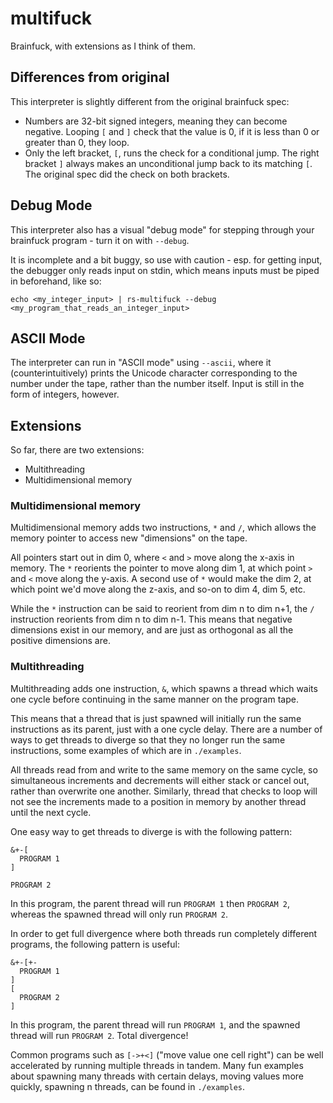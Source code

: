 # multifuck

Brainfuck, with extensions as I think of them.

## Differences from original

This interpreter is slightly different from the original brainfuck spec:

- Numbers are 32-bit signed integers, meaning they can become negative. Looping
  `[` and `]` check that the value is 0, if it is less than 0 or greater than
  0, they loop.
- Only the left bracket, `[`, runs the check for a conditional jump. The right
  bracket `]` always makes an unconditional jump back to its matching `[`. The
  original spec did the check on both brackets.

## Debug Mode

This interpreter also has a visual "debug mode" for stepping through your
brainfuck program - turn it on with `--debug`.

It is incomplete and a bit buggy, so use with caution - esp. for getting input,
the debugger only reads input on stdin, which means inputs must be piped in
beforehand, like so:

```
echo <my_integer_input> | rs-multifuck --debug <my_program_that_reads_an_integer_input>
```

## ASCII Mode

The interpreter can run in "ASCII mode" using `--ascii`, where it
(counterintuitively) prints the Unicode character corresponding to the number
under the tape, rather than the number itself. Input is still in the form of
integers, however.

## Extensions

So far, there are two extensions:

- Multithreading
- Multidimensional memory

### Multidimensional memory

Multidimensional memory adds two instructions, `*` and `/`, which allows the
memory pointer to access new "dimensions" on the tape.

All pointers start out in dim 0, where `<` and `>` move along the x-axis in
memory. The `*` reorients the pointer to move along dim 1, at which point `>`
and `<` move along the y-axis. A second use of `*` would make the dim 2, at
which point we'd move along the z-axis, and so-on to dim 4, dim 5, etc.

While the `*` instruction can be said to reorient from dim n to dim n+1, the
`/` instruction reorients from dim n to dim n-1. This means that negative
dimensions exist in our memory, and are just as orthogonal as all the positive
dimensions are.

### Multithreading

Multithreading adds one instruction, `&`, which spawns a thread which waits one
cycle before continuing in the same manner on the program tape.

This means that a thread that is just spawned will initially run the same
instructions as its parent, just with a one cycle delay. There are a number of
ways to get threads to diverge so that they no longer run the same
instructions, some examples of which are in `./examples`.

All threads read from and write to the same memory on the same cycle, so
simultaneous increments and decrements will either stack or cancel out, rather
than overwrite one another. Similarly, thread that checks to loop will not see
the increments made to a position in memory by another thread until the next
cycle.

One easy way to get threads to diverge is with the following pattern:

```
&+-[
  PROGRAM 1
]

PROGRAM 2
```

In this program, the parent thread will run `PROGRAM 1` then `PROGRAM 2`,
whereas the spawned thread will only run `PROGRAM 2`.

In order to get full divergence where both threads run completely different
programs, the following pattern is useful:

```
&+-[+-
  PROGRAM 1
]
[
  PROGRAM 2
]
```

In this program, the parent thread will run `PROGRAM 1`, and the spawned thread
will run `PROGRAM 2`. Total divergence!

Common programs such as `[->+<]` ("move value one cell right") can be well
accelerated by running multiple threads in tandem. Many fun examples about
spawning many threads with certain delays, moving values more quickly, spawning
n threads, can be found in `./examples`.
